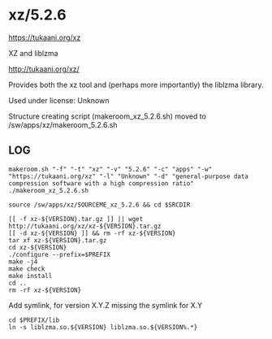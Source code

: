 xz/5.2.6
========

<https://tukaani.org/xz>

XZ and liblzma

<http://tukaani.org/xz/>

Provides both the xz tool and (perhaps more importantly) the liblzma library.

Used under license:
Unknown


Structure creating script (makeroom_xz_5.2.6.sh) moved to /sw/apps/xz/makeroom_5.2.6.sh

LOG
---

    makeroom.sh "-f" "-t" "xz" "-v" "5.2.6" "-c" "apps" "-w" "https://tukaani.org/xz" "-l" "Unknown" "-d" "general-purpose data compression software with a high compression ratio"
    ./makeroom_xz_5.2.6.sh

    source /sw/apps/xz/SOURCEME_xz_5.2.6 && cd $SRCDIR
    
    [[ -f xz-${VERSION}.tar.gz ]] || wget http://tukaani.org/xz/xz-${VERSION}.tar.gz
    [[ -d xz-${VERSION} ]] && rm -rf xz-${VERSION}
    tar xf xz-${VERSION}.tar.gz 
    cd xz-${VERSION}
    ./configure --prefix=$PREFIX
    make -j4
    make check
    make install
    cd ..
    rm -rf xz-${VERSION}

Add symlink, for version X.Y.Z missing the symlink for X.Y

    cd $PREFIX/lib
    ln -s liblzma.so.${VERSION} liblzma.so.${VERSION%.*}


